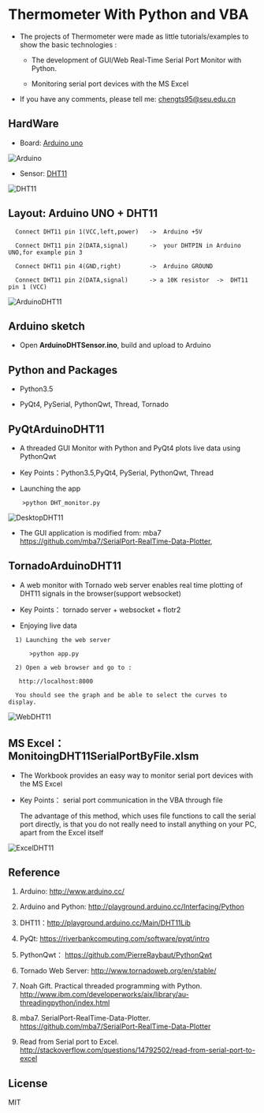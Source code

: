 # Thermometer With Python and VBA 

* The projects of Thermometer were made as little tutorials/examples to show the basic technologies :

  * The development of GUI/Web Real-Time Serial Port  Monitor with Python.

  * Monitoring serial port devices with the MS Excel

* If you have any comments, please tell me: chengts95@seu.edu.cn

## HardWare
  
* Board:  [Arduino uno](http://www.arduino.cc/) 

![Arduino](./doc/arduino.jpg)

* Sensor: [DHT11](http://playground.arduino.cc/Main/DHT11Lib)

![DHT11](./doc/dht11-4pin.jpg)

## Layout: Arduino UNO + DHT11  
 ```  
   Connect DHT11 pin 1(VCC,left,power)   ->  Arduino +5V

   Connect DHT11 pin 2(DATA,signal)      ->  your DHTPIN in Arduino UNO,for example pin 3

   Connect DHT11 pin 4(GND,right)        ->  Arduino GROUND

   Connect DHT11 pin 2(DATA,signal)      -> a 10K resistor  ->  DHT11 pin 1 (VCC) 
```
![ArduinoDHT11](./doc/arduino-DHT11-layout.jpg)

## Arduino sketch  

* Open **ArduinoDHTSensor.ino**, build and upload to Arduino 

## Python and Packages

*  Python3.5 

*  PyQt4, PySerial, PythonQwt, Thread, Tornado

## PyQtArduinoDHT11

* A threaded GUI Monitor with Python and PyQt4 plots live data using PythonQwt

 * Key Points：Python3.5,PyQt4, PySerial, PythonQwt, Thread

* Launching the app
```
    >python DHT_monitor.py
``` 
![DesktopDHT11](./doc/DesktopDHT11.jpg)

* The GUI application is modified from: mba7  https://github.com/mba7/SerialPort-RealTime-Data-Plotter,

## TornadoArduinoDHT11

* A web monitor with Tornado web server enables real time plotting of DHT11 signals in the browser(support websocket)

 * Key Points： tornado server + websocket + flotr2 

*  Enjoying live data

```
  1) Launching the web server

      >python app.py

  2) Open a web browser and go to :

   http://localhost:8000  

  You should see the graph and be able to select the curves to display.
```
![WebDHT11](./doc/WebDHT11.jpg)

## MS Excel： MonitoingDHT11SerialPortByFile.xlsm

 * The Workbook provides an easy way to monitor serial port devices with the MS Excel
   
  * Key Points： serial port communication in the VBA through file

    The advantage of this method, which uses file functions to call the serial port directly,
    is that you do not really need to install anything on your PC, apart from the Excel itself

![ExcelDHT11](./doc/ExcelDHT11.jpg)

## Reference

1. Arduino: http://www.arduino.cc/

2. Arduino and Python: http://playground.arduino.cc/Interfacing/Python

3. DHT11：http://playground.arduino.cc/Main/DHT11Lib

5. PyQt: https://riverbankcomputing.com/software/pyqt/intro

6. PythonQwt： https://github.com/PierreRaybaut/PythonQwt

7. Tornado Web Server: http://www.tornadoweb.org/en/stable/

8. Noah Gift. Practical threaded programming with Python. http://www.ibm.com/developerworks/aix/library/au-threadingpython/index.html

9. mba7. SerialPort-RealTime-Data-Plotter. https://github.com/mba7/SerialPort-RealTime-Data-Plotter

10. Read from Serial port to Excel. http://stackoverflow.com/questions/14792502/read-from-serial-port-to-excel

## License

MIT 
